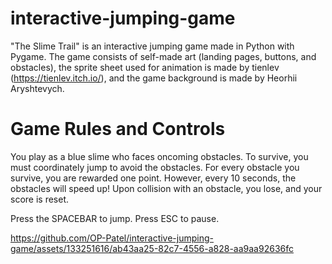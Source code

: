 # interactive-jumping-game

"The Slime Trail" is an interactive jumping game made in Python with Pygame. The game consists of self-made art (landing pages, buttons, and obstacles), the sprite sheet used for animation is made by tienlev (https://tienlev.itch.io/), and the game background is made by Heorhii Aryshtevych.  

# Game Rules and Controls
You play as a blue slime who faces oncoming obstacles. To survive, you must coordinately jump to avoid the obstacles. For every obstacle you
survive, you are rewarded one point. However, every 10 seconds, the obstacles will speed up! Upon collision with an obstacle, you lose, and your score is reset.  

Press the SPACEBAR to jump.
Press ESC to pause. 


https://github.com/OP-Patel/interactive-jumping-game/assets/133251616/ab43aa25-82c7-4556-a828-aa9aa92636fc

